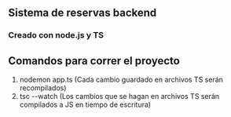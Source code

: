 ## Sistema de reservas backend

### Creado con node.js y TS

## Comandos para correr el proyecto
1. nodemon app.ts (Cada cambio guardado en archivos TS serán recompilados)
2. tsc --watch (Los cambios que se hagan en archivos TS serán compilados a JS en tiempo de escritura)

